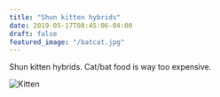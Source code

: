 ```yaml
---
title: "Shun kitten hybrids"
date: 2019-05-17T08:45:06-04:00
draft: false
featured_image: "/batcat.jpg"
---
```


Shun kitten hybrids.  Cat/bat food is way too expensive.

![Kitten](/batcat.jpg)